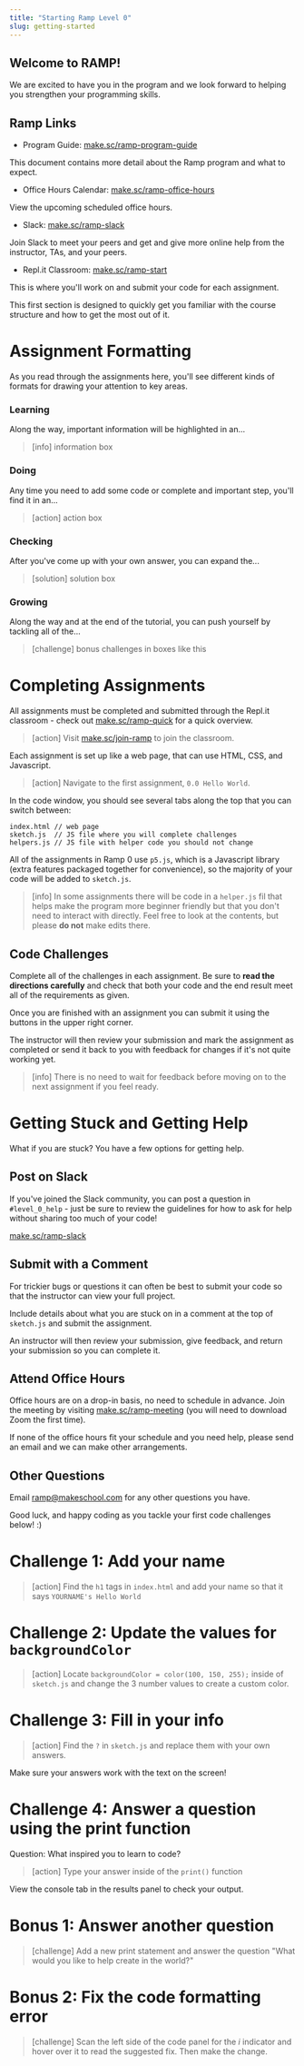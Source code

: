 ```yaml
---
title: "Starting Ramp Level 0"
slug: getting-started
---
```


## Welcome to RAMP!

We are excited to have you in the program and we look forward to helping you strengthen your programming skills.

## Ramp Links

- Program Guide: [make.sc/ramp-program-guide](make.sc/ramp-program-guide)

This document contains more detail about the Ramp program and what to expect.

- Office Hours Calendar: [make.sc/ramp-office-hours](make.sc/ramp-office-hours)

View the upcoming scheduled office hours.

- Slack: [make.sc/ramp-slack](make.sc/ramp-slack)

Join Slack to meet your peers and get and give more online help from the instructor, TAs, and your peers.

- Repl.it Classroom: [make.sc/ramp-start](make.sc/ramp-start)

This is where you'll work on and submit your code for each assignment.

This first section is designed to quickly get you familiar with the course structure and how to get the most out of it.

# Assignment Formatting

As you read through the assignments here, you'll see different kinds of formats for drawing your attention to key areas.

### Learning

Along the way, important information will be highlighted in an...

> [info]
> information box

### Doing

Any time you need to add some code or complete and important step, you'll find it in an...

> [action]
> action box

### Checking

After you've come up with your own answer, you can expand the...

> [solution]
> solution box

### Growing

Along the way and at the end of the tutorial, you can push yourself by tackling all of the...

> [challenge]
> bonus challenges in boxes like this

# Completing Assignments

All assignments must be completed and submitted through the Repl.it classroom - check out [make.sc/ramp-quick](make.sc/ramp-quick) for a quick overview.

> [action]
> Visit [make.sc/join-ramp](make.sc/join-ramp) to join the classroom.
>

Each assignment is set up like a web page, that can use HTML, CSS, and Javascript.

> [action]
> Navigate to the first assignment, `0.0 Hello World`.
>

In the code window, you should see several tabs along the top that you can switch between:

```
index.html // web page
sketch.js  // JS file where you will complete challenges
helpers.js // JS file with helper code you should not change
```

All of the assignments in Ramp 0 use `p5.js`, which is a Javascript library (extra features packaged together for convenience), so the majority of your code will be added to `sketch.js`.

> [info]
> In some assignments there will be code in a `helper.js` fil that helps make the program more beginner friendly but that you don't need to interact with directly. Feel free to look at the contents, but please **do not** make edits there.
>

## Code Challenges

Complete all of the challenges in each assignment. Be sure to **read the directions carefully** and check that both your code and the end result meet all of the requirements as given.

Once you are finished with an assignment you can submit it using the buttons in the upper right corner.

The instructor will then review your submission and mark the assignment as completed or send it back to you with feedback for changes if it's not quite working yet.

> [info]
> There is no need to wait for feedback before moving on to the next assignment if you feel ready.
>

# Getting Stuck and Getting Help

What if you are stuck? You have a few options for getting help.

## Post on Slack

If you've joined the Slack community, you can post a question in `#level_0_help` - just be sure to review the guidelines for how to ask for help without sharing too much of your code!

[make.sc/ramp-slack](make.sc/ramp-slack)

## Submit with a Comment

For trickier bugs or questions it can often be best to submit your code so that the instructor can view your full project.

Include details about what you are stuck on in a comment at the top of `sketch.js` and submit the assignment.

An instructor will then review your submission, give feedback, and return your submission so you can complete it.

## Attend Office Hours

Office hours are on a drop-in basis, no need to schedule in advance. Join the meeting by visiting [make.sc/ramp-meeting](make.sc/ramp-meeting) (you will need to download Zoom the first time).

If none of the office hours fit your schedule and you need help, please send an email and we can make other arrangements.

## Other Questions

Email [ramp@makeschool.com](mailto:ramp@makeschool.com) for any other questions you have.

Good luck, and happy coding as you tackle your first code challenges below! :)

# Challenge 1: Add your name

> [action]
> Find the `h1` tags in `index.html` and add your name so that it says `YOURNAME's Hello World`
>

# Challenge 2: Update the values for `backgroundColor`

> [action]
> Locate `backgroundColor = color(100, 150, 255);` inside of `sketch.js` and change the 3 number values to create a custom color.

# Challenge 3: Fill in your info

> [action]
> Find the `?` in `sketch.js` and replace them with your own answers.
>

Make sure your answers work with the text on the screen!

# Challenge 4: Answer a question using the print function

Question: What inspired you to learn to code?

> [action]
> Type your answer inside of the `print()` function
>

View the console tab in the results panel to check your output.

# Bonus 1: Answer another question

> [challenge]
> Add a new print statement and answer the question "What would you like to help create in the world?"
>

# Bonus 2: Fix the code formatting error

> [challenge]
> Scan the left side of the code panel for the *i* indicator and hover over it to read the suggested fix. Then make the change.
>
